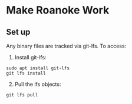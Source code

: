 # Make Roanoke Work

## Set up

Any binary files are tracked via git-lfs. To access:

1. Install git-lfs:

```
sudo apt install git-lfs
git lfs install
```

2. Pull the lfs objects:

```
git lfs pull
```
